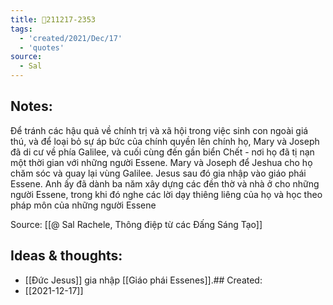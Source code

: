 ```yaml
---
title: 💬211217-2353
tags:
  - 'created/2021/Dec/17'
  - 'quotes'
source:
  - Sal
---
```


## Notes:
Để tránh các hậu quả về chính trị và xã hội trong việc sinh con ngoài giá thú, và để loại bỏ sự áp bức của chính quyền lên chính họ, Mary và Joseph đã di cư về phía Galilee, và cuối cùng đến gần biển Chết - nơi họ đã tị nạn một thời gian với những người Essene. Mary và Joseph để Jeshua cho họ chăm sóc và quay lại vùng Galilee. Jesus sau đó gia nhập vào giáo phái Essene. Anh ấy đã dành ba năm xây dựng các đền thờ và nhà ở cho những người Essene, trong khi đó nghe các lời dạy thiêng liêng của họ và học theo pháp môn của những người Essene

Source: [[@ Sal Rachele, Thông điệp từ các Đấng Sáng Tạo]]

## Ideas & thoughts:
- [[Đức Jesus]] gia nhập [[Giáo phái Essenes]].## Created:
- [[2021-12-17]]
